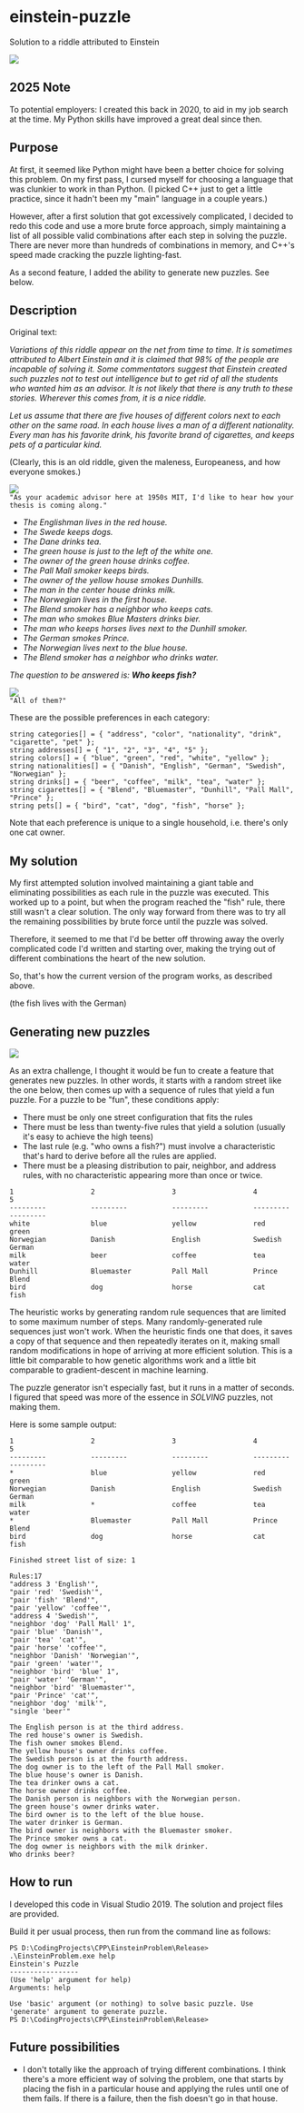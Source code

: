 # einstein-puzzle

Solution to a riddle attributed to Einstein

![](images/EinsteinPuzzle.jpg)

## 2025 Note

To potential employers: I created this back in 2020, to aid in my job search at the time. My Python skills have improved a great deal since then.

## Purpose

At first, it seemed like Python might have been a better choice for solving this problem. On my first pass, I cursed myself for choosing a language that was clunkier to work in than Python. (I picked C++ just to get a little practice, since it hadn't been my "main" language in a couple years.)

However, after a first solution that got excessively complicated, I decided to redo this code and use a more brute force approach, simply maintaining a list of all possible valid combinations after each step in solving the puzzle. There are never more than hundreds of combinations in memory, and C++'s speed made cracking the puzzle lighting-fast.

As a second feature, I added the ability to generate new puzzles. See below.

## Description

Original text: 

*Variations of this riddle appear on the net from time to time. It is sometimes attributed to Albert Einstein and it is claimed that 98% of the people are incapable of solving it. Some commentators suggest that Einstein created such puzzles not to test out intelligence but to get rid of all the students who wanted him as an advisor. It is not likely that there is any truth to these stories. Wherever this comes from, it is a nice riddle.*

*Let us assume that there are five houses of different colors next to each other on the same road. In each house lives a man of a different nationality. Every man has his favorite drink, his favorite brand of cigarettes, and keeps pets of a particular kind.*

(Clearly, this is an old riddle, given the maleness, Europeaness, and how everyone smokes.)

![](images/MenSmoking.jpg)  
`"As your academic advisor here at 1950s MIT, I'd like to hear how your thesis is coming along."`

* *The Englishman lives in the red house.*
* *The Swede keeps dogs.*
* *The Dane drinks tea.*
* *The green house is just to the left of the white one.*
* *The owner of the green house drinks coffee.*
* *The Pall Mall smoker keeps birds.*
* *The owner of the yellow house smokes Dunhills.*
* *The man in the center house drinks milk.*
* *The Norwegian lives in the first house.*
* *The Blend smoker has a neighbor who keeps cats.*
* *The man who smokes Blue Masters drinks bier.*
* *The man who keeps horses lives next to the Dunhill smoker.*
* *The German smokes Prince.*
* *The Norwegian lives next to the blue house.*
* *The Blend smoker has a neighbor who drinks water.*

*The question to be answered is: **Who keeps fish?***

![](images/ColoredHouses.jpg)  
`"All of them?"`

These are the possible preferences in each category:

```
string categories[] = { "address", "color", "nationality", "drink", "cigarette", "pet" };
string addresses[] = { "1", "2", "3", "4", "5" };
string colors[] = { "blue", "green", "red", "white", "yellow" };
string nationalities[] = { "Danish", "English", "German", "Swedish", "Norwegian" };
string drinks[] = { "beer", "coffee", "milk", "tea", "water" };
string cigarettes[] = { "Blend", "Bluemaster", "Dunhill", "Pall Mall", "Prince" };
string pets[] = { "bird", "cat", "dog", "fish", "horse" };
```

Note that each preference is unique to a single household, i.e. there's only one cat owner.

## My solution

My first attempted solution involved maintaining a giant table and eliminating possibilities as each rule in the puzzle was executed. This worked up to a point, but when the program reached the "fish" rule, there still wasn't a clear solution. The only way forward from there was to try all the remaining possibilities by brute force until the puzzle was solved.

Therefore, it seemed to me that I'd be better off throwing away the overly complicated code I'd written and starting over, making the trying out of different combinations the heart of the new solution. 

So, that's how the current version of the program works, as described above.

(the fish lives with the German)

## Generating new puzzles

![](images/GradientDescent.png)

As an extra challenge, I thought it would be fun to create a feature that generates new puzzles. In other words, it starts with a random street like the one below, then comes up with a sequence of rules that yield a fun puzzle. For a puzzle to be "fun", these conditions apply:

* There must be only one street configuration that fits the rules
* There must be less than twenty-five rules that yield a solution (usually it's easy to achieve the high teens)
* The last rule (e.g. "who owns a fish?") must involve a characteristic that's hard to derive before all the rules are applied.
* There must be a pleasing distribution to pair, neighbor, and address rules, with no characteristic appearing more than once or twice.

```
1                   2                   3                   4                   5
---------           ---------           ---------           ---------           ---------
white               blue                yellow              red                 green
Norwegian           Danish              English             Swedish             German
milk                beer                coffee              tea                 water
Dunhill             Bluemaster          Pall Mall           Prince              Blend
bird                dog                 horse               cat                 fish
```

The heuristic works by generating random rule sequences that are limited to some maximum number of steps. Many randomly-generated rule sequences just won't work. When the heuristic finds one that does, it saves a copy of that sequence and then repeatedly iterates on it, making small random modifications in hope of arriving at more efficient solution. This is a little bit comparable to how genetic algorithms work and a little bit comparable to gradient-descent in machine learning.

The puzzle generator isn't especially fast, but it runs in a matter of seconds. I figured that speed was more of the essence in *SOLVING* puzzles, not making them.

Here is some sample output:

```
1                   2                   3                   4                   5
---------           ---------           ---------           ---------           ---------
*                   blue                yellow              red                 green
Norwegian           Danish              English             Swedish             German
milk                *                   coffee              tea                 water
*                   Bluemaster          Pall Mall           Prince              Blend
bird                dog                 horse               cat                 fish

Finished street list of size: 1

Rules:17
"address 3 'English'",
"pair 'red' 'Swedish'",
"pair 'fish' 'Blend'",
"pair 'yellow' 'coffee'",
"address 4 'Swedish'",
"neighbor 'dog' 'Pall Mall' 1",
"pair 'blue' 'Danish'",
"pair 'tea' 'cat'",
"pair 'horse' 'coffee'",
"neighbor 'Danish' 'Norwegian'",
"pair 'green' 'water'",
"neighbor 'bird' 'blue' 1",
"pair 'water' 'German'",
"neighbor 'bird' 'Bluemaster'",
"pair 'Prince' 'cat'",
"neighbor 'dog' 'milk'",
"single 'beer'"

The English person is at the third address.
The red house's owner is Swedish.
The fish owner smokes Blend.
The yellow house's owner drinks coffee.
The Swedish person is at the fourth address.
The dog owner is to the left of the Pall Mall smoker.
The blue house's owner is Danish.
The tea drinker owns a cat.
The horse owner drinks coffee.
The Danish person is neighbors with the Norwegian person.
The green house's owner drinks water.
The bird owner is to the left of the blue house.
The water drinker is German.
The bird owner is neighbors with the Bluemaster smoker.
The Prince smoker owns a cat.
The dog owner is neighbors with the milk drinker.
Who drinks beer?
```

## How to run

I developed this code in Visual Studio 2019. The solution and project files are provided.

Build it per usual process, then run from the command line as follows:

```
PS D:\CodingProjects\CPP\EinsteinProblem\Release> .\EinsteinProblem.exe help
Einstein's Puzzle
-----------------
(Use 'help' argument for help)
Arguments: help

Use 'basic' argument (or nothing) to solve basic puzzle. Use 'generate' argument to generate puzzle.
PS D:\CodingProjects\CPP\EinsteinProblem\Release>
```

## Future possibilities

* I don't totally like the approach of trying different combinations. I think there's a more efficient way of solving the problem, one that starts by placing the fish in a particular house and applying the rules until one of them fails. If there is a failure, then the fish doesn't go in that house.

